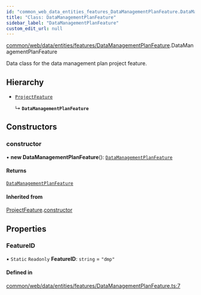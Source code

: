 ```yaml
---
id: "common_web_data_entities_features_DataManagementPlanFeature.DataManagementPlanFeature"
title: "Class: DataManagementPlanFeature"
sidebar_label: "DataManagementPlanFeature"
custom_edit_url: null
---
```


[common/web/data/entities/features/DataManagementPlanFeature](../modules/common_web_data_entities_features_DataManagementPlanFeature.md).DataManagementPlanFeature

Data class for the data management plan project feature.

## Hierarchy

- [`ProjectFeature`](common_web_data_entities_features_ProjectFeature.ProjectFeature.md)

  ↳ **`DataManagementPlanFeature`**

## Constructors

### constructor

• **new DataManagementPlanFeature**(): [`DataManagementPlanFeature`](common_web_data_entities_features_DataManagementPlanFeature.DataManagementPlanFeature.md)

#### Returns

[`DataManagementPlanFeature`](common_web_data_entities_features_DataManagementPlanFeature.DataManagementPlanFeature.md)

#### Inherited from

[ProjectFeature](common_web_data_entities_features_ProjectFeature.ProjectFeature.md).[constructor](common_web_data_entities_features_ProjectFeature.ProjectFeature.md#constructor)

## Properties

### FeatureID

▪ `Static` `Readonly` **FeatureID**: `string` = `"dmp"`

#### Defined in

[common/web/data/entities/features/DataManagementPlanFeature.ts:7](https://github.com/Soroush9978/rds-ng/blob/5673246/src/common/web/data/entities/features/DataManagementPlanFeature.ts#L7)
